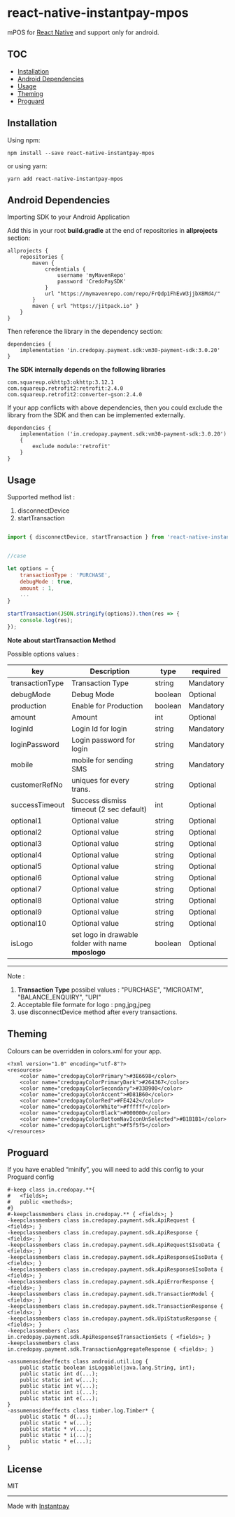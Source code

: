 <!-- markdownlint-disable MD024 MD034 MD033 -->

# react-native-instantpay-mpos

mPOS for [React Native](https://github.com/facebook/react-native) and support only for android.

## TOC

- [Installation](#installation)
- [Android Dependencies](#android-dependencies)
- [Usage](#usage)
- [Theming](#theming)
- [Proguard](#proguard)


## Installation

Using npm:

```shell
npm install --save react-native-instantpay-mpos
```

or using yarn:

```shell
yarn add react-native-instantpay-mpos
```

## Android Dependencies

Importing SDK to your Android Application

Add this in your root **build.gradle** at the end of repositories in **allprojects** section:

```
allprojects { 
    repositories { 
        maven { 
            credentials { 
                username 'myMavenRepo' 
                password 'CredoPaySDK' 
            } 
            url "https://mymavenrepo.com/repo/FrQdp1FhEvW3jjbX8Md4/" 
        }
        maven { url "https://jitpack.io" } 
    } 
}

```

Then reference the library in the dependency section: 

```
dependencies { 
    implementation 'in.credopay.payment.sdk:vm30-payment-sdk:3.0.20'
}

```

**The SDK internally depends on the following libraries**

```
com.squareup.okhttp3:okhttp:3.12.1
com.squareup.retrofit2:retrofit:2.4.0
com.squareup.retrofit2:converter-gson:2.4.0

```

If your app conflicts with above dependencies, then you could exclude the library from 
the SDK and then can be implemented externally.

```
dependencies {
    implementation ('in.credopay.payment.sdk:vm30-payment-sdk:3.0.20')  
    {
        exclude module:'retrofit' 
    }
} 

```

## Usage

Supported method list :
1. disconnectDevice
2. startTransaction

```js

import { disconnectDevice, startTransaction } from 'react-native-instantpay-mpos';


//case

let options = {
    transactionType : 'PURCHASE',
    debugMode : true,
    amount : 1,
    ...
}

startTransaction(JSON.stringify(options)).then(res => {
    console.log(res);
}); 


```

**Note about startTransaction Method**

Possible options values : 

| key               | Description                                        |  type      | required       |
| ---------------   | -------------------------------------------------- | ---------- | -------------- |
| transactionType   | Transaction Type                                   | string     | Mandatory      |
| debugMode         | Debug Mode                                         | boolean    | Optional       |
| production        | Enable for Production                              | boolean    | Mandatory      |
| amount            | Amount                                             | int        | Optional      |
| loginId           | Login Id for login                                 | string     | Mandatory      |
| loginPassword     | Login password for login                           | string     | Mandatory      |
| mobile            | mobile for sending SMS                             | string     | Mandatory      |
| customerRefNo     | uniques for every trans.                           | string     | Optional       |
| successTimeout    | Success dismiss timeout (2 sec default)            | int        | Optional       |
| optional1         | Optional value                                     | string     | Optional       |
| optional2         | Optional value                                     | string     | Optional       |
| optional3         | Optional value                                     | string     | Optional       |
| optional4         | Optional value                                     | string     | Optional       |
| optional5         | Optional value                                     | string     | Optional       |
| optional6         | Optional value                                     | string     | Optional       |
| optional7         | Optional value                                     | string     | Optional       |
| optional8         | Optional value                                     | string     | Optional       |
| optional9         | Optional value                                     | string     | Optional       |
| optional10        | Optional value                                     | string     | Optional       |
| isLogo            | set logo in drawable folder with name **mposlogo** | boolean    | Optional       |

--- 

Note : 

1. **Transaction Type**  possibel values : "PURCHASE", "MICROATM", "BALANCE_ENQUIRY", "UPI"
2. Acceptable file formate for logo : png,jpg,jpeg
3. use disconnectDevice method after every transactions.


## Theming

Colours can be overridden in colors.xml for your app.

```
<?xml version="1.0" encoding="utf-8"?> 
<resources>
    <color name="credopayColorPrimary">#3E6698</color>
    <color name="credopayColorPrimaryDark">#264367</color>  
    <color name="credopayColorSecondary">#33B900</color>  
    <color name="credopayColorAccent">#D81B60</color>
    <color name="credopayColorRed">#FE4242</color>
    <color name="credopayColorWhite">#ffffff</color>
    <color name="credopayColorBlack">#000000</color>
    <color name="credopayColorBottomNavIconUnSelected">#B1B1B1</color>  
    <color name="credopayColorLight">#f5f5f5</color>
</resources>

```


## Proguard

If you have enabled “minify”, you will need to add this config to your Proguard config

```
#-keep class in.credopay.**{
#   <fields>;
#   public <methods>;
#}
#-keepclassmembers class in.credopay.** { <fields>; }
-keepclassmembers class in.credopay.payment.sdk.ApiRequest {  <fields>; }
-keepclassmembers class in.credopay.payment.sdk.ApiResponse {  <fields>; }
-keepclassmembers class in.credopay.payment.sdk.ApiRequest$IsoData { <fields>; }
-keepclassmembers class in.credopay.payment.sdk.ApiResponse$IsoData { <fields>; }
-keepclassmembers class in.credopay.payment.sdk.ApiResponse$IsoData { <fields>; }
-keepclassmembers class in.credopay.payment.sdk.ApiErrorResponse { <fields>; }
-keepclassmembers class in.credopay.payment.sdk.TransactionModel { <fields>; }
-keepclassmembers class in.credopay.payment.sdk.TransactionResponse { <fields>; }
-keepclassmembers class in.credopay.payment.sdk.UpiStatusResponse { <fields>; }
-keepclassmembers class in.credopay.payment.sdk.ApiResponse$TransactionSets { <fields>; }
-keepclassmembers class in.credopay.payment.sdk.TransactionAggregateResponse { <fields>; }

-assumenosideeffects class android.util.Log {
    public static boolean isLoggable(java.lang.String, int);
    public static int d(...);
    public static int w(...);
    public static int v(...);
    public static int i(...);
    public static int e(...);
}
-assumenosideeffects class timber.log.Timber* {
    public static * d(...);
    public static * w(...);
    public static * v(...);
    public static * i(...);
    public static * e(...);
} 

```

## License

MIT

---

Made with [Instantpay](https://www.instantpay.in)

